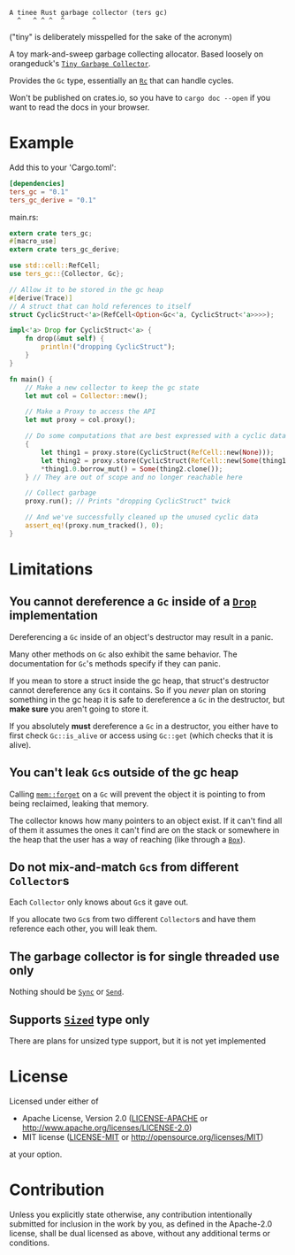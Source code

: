```
A tinee Rust garbage collector (ters gc)
  ^   ^ ^ ^  ^       ^
```

("tiny" is deliberately misspelled for the sake of the acronym)

A toy mark-and-sweep garbage collecting allocator.
Based loosely on orangeduck's
[`Tiny Garbage Collector`](https://github.com/orangeduck/tgc).

Provides the `Gc` type, essentially an [`Rc`](https://doc.rust-lang.org/std/rc/struct.Rc.html)
that can handle cycles.

Won't be published on crates.io, so you have to `cargo doc --open` if you want to read the docs in your browser.


# Example

Add this to your 'Cargo.toml':

```toml
[dependencies]
ters_gc = "0.1"
ters_gc_derive = "0.1"
```

main.rs:

```rust
extern crate ters_gc;
#[macro_use]
extern crate ters_gc_derive;

use std::cell::RefCell;
use ters_gc::{Collector, Gc};

// Allow it to be stored in the gc heap
#[derive(Trace)]
// A struct that can hold references to itself
struct CyclicStruct<'a>(RefCell<Option<Gc<'a, CyclicStruct<'a>>>>);

impl<'a> Drop for CyclicStruct<'a> {
    fn drop(&mut self) {
        println!("dropping CyclicStruct");
    }
}

fn main() {
    // Make a new collector to keep the gc state
    let mut col = Collector::new();

    // Make a Proxy to access the API
    let mut proxy = col.proxy();

    // Do some computations that are best expressed with a cyclic data structure
    {
        let thing1 = proxy.store(CyclicStruct(RefCell::new(None)));
        let thing2 = proxy.store(CyclicStruct(RefCell::new(Some(thing1.clone()))));
        *thing1.0.borrow_mut() = Some(thing2.clone());
    } // They are out of scope and no longer reachable here

    // Collect garbage
    proxy.run(); // Prints "dropping CyclicStruct" twick

    // And we've successfully cleaned up the unused cyclic data
    assert_eq!(proxy.num_tracked(), 0);
}
```

# Limitations

## You cannot dereference a `Gc` inside of a [`Drop`](https://doc.rust-lang.org/std/ops/trait.Drop.html) implementation

Dereferencing a `Gc` inside of an object's destructor may result in a panic.

Many other methods on `Gc` also exhibit the same behavior. The documentation
for `Gc`'s methods specify if they can panic.

If you mean to store a struct inside the gc heap, that struct's destructor
cannot dereference any `Gc`s it contains. So if you *never* plan on storing
something in the gc heap it is safe to dereference a `Gc` in the destructor,
but **make sure** you aren't going to store it.

If you absolutely **must** dereference a `Gc` in a destructor, you either have to
first check `Gc::is_alive` or access using `Gc::get` (which checks that
it is alive).

## You can't leak `Gc`s outside of the gc heap

Calling [`mem::forget`](https://doc.rust-lang.org/std/mem/fn.forget.html)
on a `Gc` will prevent the object it is pointing to from being reclaimed,
leaking that memory.

The collector knows how many pointers to an object exist. If it can't
find all of them it assumes the ones it can't find are on the stack or somewhere
in the heap that the user has a way of reaching (like through a
[`Box`](https://doc.rust-lang.org/std/boxed/struct.Box.html)).

## Do not mix-and-match `Gc`s from different `Collector`s

Each `Collector` only knows about `Gc`s it gave out.

If you allocate two `Gc`s from two different `Collector`s and have them
reference each other, you will leak them.

## The garbage collector is for single threaded use only

Nothing should be
[`Sync`](https://doc.rust-lang.org/std/marker/trait.Sync.html) or
[`Send`](https://doc.rust-lang.org/std/marker/trait.Send.html).

## Supports [`Sized`](https://doc.rust-lang.org/std/marker/trait.Sized.html) type only

There are plans for unsized type support, but it is not yet implemented

# License

Licensed under either of

 * Apache License, Version 2.0
   ([LICENSE-APACHE](LICENSE-APACHE) or http://www.apache.org/licenses/LICENSE-2.0)
 * MIT license
   ([LICENSE-MIT](LICENSE-MIT) or http://opensource.org/licenses/MIT)

at your option.

# Contribution

Unless you explicitly state otherwise, any contribution intentionally submitted
for inclusion in the work by you, as defined in the Apache-2.0 license, shall be
dual licensed as above, without any additional terms or conditions.
